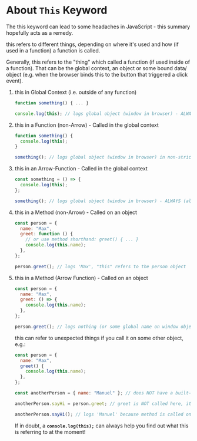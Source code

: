 # About `This` Keyword

The this keyword can lead to some headaches in JavaScript - this summary hopefully acts as a remedy.

this refers to different things, depending on where it's used and how (if used in a function) a function is called.

Generally, this refers to the "thing" which called a function (if used inside of a function). That can be the global context, an object or some bound data/ object (e.g. when the browser binds this to the button that triggered a click event).

1. this in Global Context (i.e. outside of any function)

   ```javascript
   function something() { ... }

   console.log(this); // logs global object (window in browser) - ALWAYS (also in strict mode)!
   ```

2. this in a Function (non-Arrow) - Called in the global context

   ```javascript
   function something() {
     console.log(this);
   }

   something(); // logs global object (window in browser) in non-strict mode, undefined in strict mode
   ```

3. this in an Arrow-Function - Called in the global context

   ```javascript
   const something = () => {
     console.log(this);
   };

   something(); // logs global object (window in browser) - ALWAYS (also in strict mode)!
   ```

4. this in a Method (non-Arrow) - Called on an object

   ```javascript
   const person = {
     name: "Max",
     greet: function () {
       // or use method shorthand: greet() { ... }
       console.log(this.name);
     },
   };

   person.greet(); // logs 'Max', "this" refers to the person object
   ```

5. this in a Method (Arrow Function) - Called on an object

   ```javascript
   const person = {
     name: "Max",
     greet: () => {
       console.log(this.name);
     },
   };

   person.greet(); // logs nothing (or some global name on window object), "this" refers to global (window) object, even in strict mode
   ```

   this can refer to unexpected things if you call it on some other object, e.g.:

   ```javascript
   const person = {
     name: "Max",
     greet() {
       console.log(this.name);
     },
   };

   const anotherPerson = { name: "Manuel" }; // does NOT have a built-in greet method!

   anotherPerson.sayHi = person.greet; // greet is NOT called here, it's just assigned to a new property/ method on the "anotherPerson" object

   anotherPerson.sayHi(); // logs 'Manuel' because method is called on "anotherPerson" object => "this" refers to the "thing" which called it
   ```

   If in doubt, a **`console.log(this);`** can always help you find out what this is referring to at the moment!
